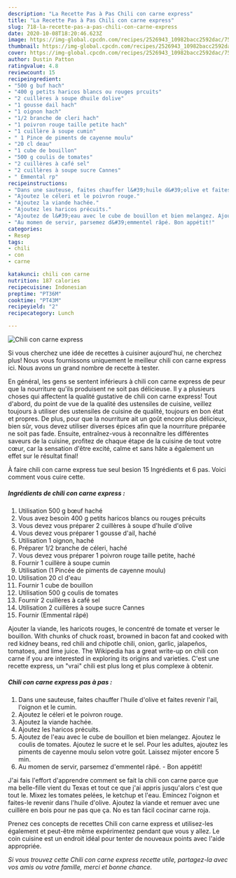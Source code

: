 ```yaml
---
description: "La Recette Pas à Pas Chili con carne express"
title: "La Recette Pas à Pas Chili con carne express"
slug: 718-la-recette-pas-a-pas-chili-con-carne-express
date: 2020-10-08T18:20:46.623Z
image: https://img-global.cpcdn.com/recipes/2526943_10982bacc2592dac/751x532cq70/chili-con-carne-express-photo-principale-de-la-recette.jpg
thumbnail: https://img-global.cpcdn.com/recipes/2526943_10982bacc2592dac/751x532cq70/chili-con-carne-express-photo-principale-de-la-recette.jpg
cover: https://img-global.cpcdn.com/recipes/2526943_10982bacc2592dac/751x532cq70/chili-con-carne-express-photo-principale-de-la-recette.jpg
author: Dustin Patton
ratingvalue: 4.8
reviewcount: 15
recipeingredient:
- "500 g buf hach"
- "400 g petits haricos blancs ou rouges prcuits"
- "2 cuillères à soupe dhuile dolive"
- "1 gousse dail hach"
- "1 oignon hach"
- "1/2 branche de cleri hach"
- "1 poivron rouge taille petite hach"
- "1 cuillère à soupe cumin"
- " 1 Pince de piments de cayenne moulu"
- "20 cl deau"
- "1 cube de bouillon"
- "500 g coulis de tomates"
- "2 cuillères à café sel"
- "2 cuillères à soupe sucre Cannes"
- " Emmental rp"
recipeinstructions:
- "Dans une sauteuse, faites chauffer l&#39;huile d&#39;olive et faites revenir l&#39;ail, l&#39;oignon et le cumin."
- "Ajoutez le céleri et le poivron rouge."
- "Ajoutez la viande hachée."
- "Ajoutez les haricos précuits."
- "Ajoutez de l&#39;eau avec le cube de bouillon et bien melangez. Ajoutez le coulis de tomates. Ajoutez le sucre et le sel. Pour les adultes, ajoutez les piments de cayenne moulu selon votre goût. Laissez mijoter encore 5 min."
- "Au momen de servir, parsemez d&#39;emmentel râpé. Bon appétit!"
categories:
- Resep
tags:
- chili
- con
- carne

katakunci: chili con carne 
nutrition: 187 calories
recipecuisine: Indonesian
preptime: "PT36M"
cooktime: "PT43M"
recipeyield: "2"
recipecategory: Lunch

---
```



![Chili con carne express](https://img-global.cpcdn.com/recipes/2526943_10982bacc2592dac/751x532cq70/chili-con-carne-express-photo-principale-de-la-recette.jpg)

Si vous cherchez une idée de recettes à cuisiner aujourd'hui, ne cherchez plus! Nous vous fournissons uniquement le meilleur chili con carne express ici. Nous avons un grand nombre de recette à tester.

En général, les gens se sentent inférieurs à chili con carne express de peur que la nourriture qu'ils produisent ne soit pas délicieuse. Il y a plusieurs choses qui affectent la qualité gustative de chili con carne express! Tout d'abord, du point de vue de la qualité des ustensiles de cuisine, veillez toujours à utiliser des ustensiles de cuisine de qualité, toujours en bon état et propres. De plus, pour que la nourriture ait un goût encore plus délicieux, bien sûr, vous devez utiliser diverses épices afin que la nourriture préparée ne soit pas fade. Ensuite, entraînez-vous à reconnaître les différentes saveurs de la cuisine, profitez de chaque étape de la cuisine de tout votre cœur, car la sensation d'être excité, calme et sans hâte a également un effet sur le résultat final!

<!--inarticleads1-->

À faire chili con carne express tue seul besion 15 Ingrédients et 6 pas. Voici comment vous cuire cette.

##### Ingrédients de chili con carne express :

1. Utilisation 500 g bœuf haché
1. Vous avez besoin 400 g petits haricos blancs ou rouges précuits
1. Vous devez vous préparer 2 cuillères à soupe d&#39;huile d&#39;olive
1. Vous devez vous préparer 1 gousse d&#39;ail, haché
1. Utilisation 1 oignon, haché
1. Préparer 1/2 branche de céleri, haché
1. Vous devez vous préparer 1 poivron rouge taille petite, haché
1. Fournir 1 cuillère à soupe cumin
1. Utilisation  (1 Pincée de piments de cayenne moulu)
1. Utilisation 20 cl d&#39;eau
1. Fournir 1 cube de bouillon
1. Utilisation 500 g coulis de tomates
1. Fournir 2 cuillères à café sel
1. Utilisation 2 cuillères à soupe sucre Cannes
1. Fournir  (Emmental râpé)


Ajouter la viande, les haricots rouges, le concentré de tomate et verser le bouillon. With chunks of chuck roast, browned in bacon fat and cooked with red kidney beans, red chili and chipotle chili, onion, garlic, jalapeños, tomatoes, and lime juice. The Wikipedia has a great write-up on chili con carne if you are interested in exploring its origins and varieties. C&#39;est une recette express, un &#34;vrai&#34; chili est plus long et plus complexe à obtenir. 

<!--inarticleads2-->

##### Chili con carne express pas à pas :

1. Dans une sauteuse, faites chauffer l&#39;huile d&#39;olive et faites revenir l&#39;ail, l&#39;oignon et le cumin.
1. Ajoutez le céleri et le poivron rouge.
1. Ajoutez la viande hachée.
1. Ajoutez les haricos précuits.
1. Ajoutez de l&#39;eau avec le cube de bouillon et bien melangez. Ajoutez le coulis de tomates. Ajoutez le sucre et le sel. Pour les adultes, ajoutez les piments de cayenne moulu selon votre goût. Laissez mijoter encore 5 min.
1. Au momen de servir, parsemez d&#39;emmentel râpé. - Bon appétit!


J&#39;ai fais l&#39;effort d&#39;apprendre comment se fait la chili con carne parce que ma belle-fille vient du Texas et tout ce que j&#39;ai appris jusqu&#39;alors c&#39;est que tout le. Mixez les tomates pelées, le ketchup et l&#39;eau. Emincez l&#39;oignon et faites-le revenir dans l&#39;huile d&#39;olive. Ajoutez la viande et remuer avec une cuillère en bois pour ne pas que ça. No es tan fácil cocinar carne roja. 

<!--inarticleads1-->

<p>
Prenez ces concepts de recettes Chili con carne express et utilisez-les également et peut-être même expérimentez pendant que vous y allez. Le coin cuisine est un endroit idéal pour tenter de nouveaux points avec l'aide appropriée.
</p>

<p>
<i>Si vous trouvez cette Chili con carne express recette utile, partagez-la avec vos amis ou votre famille, merci et bonne chance.</i>
</p>

